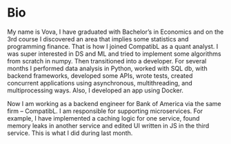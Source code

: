 # Bio

My name is Vova, I have graduated with Bachelor’s in Economics and on the 3rd course I discovered an area that implies some statistics and programming finance. That is how I joined CompatibL as a quant analyst. I was super interested in DS and ML and tried to implement some algorithms from scratch in numpy. Then transitioned into a developer. For several months I performed data analysis in Python, worked with SQL db, with backend frameworks, developed some APIs, wrote tests, created concurrent applications using asynchronous, multithreading, and multiprocessing ways. Also, I developed an app using Docker.

Now I am working as a backend engineer for Bank of America via the same firm – CompatibL. I am responsible for supporting microservices. For example, I have implemented a caching logic for one service, found memory leaks in another service and edited UI written in JS in the third service. This is what I did during last month.